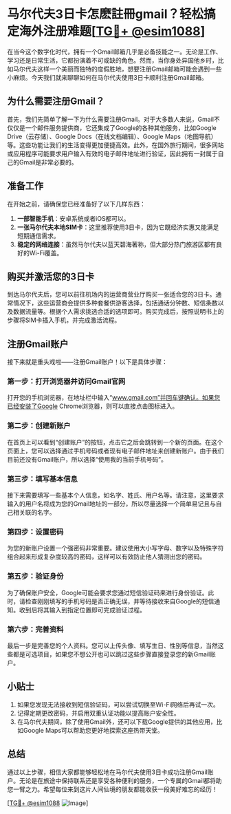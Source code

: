 # 马尔代夫3日卡怎麽註冊gmail？轻松搞定海外注册难题[[TG💪+ @esim1088](https://t.me/s/esim1088)]

在当今这个数字化时代，拥有一个Gmail邮箱几乎是必备技能之一。无论是工作、学习还是日常生活，它都扮演着不可或缺的角色。然而，当你身处异国他乡时，比如马尔代夫这样一个美丽而独特的度假胜地，想要注册Gmail邮箱可能会遇到一些小麻烦。今天我们就来聊聊如何在马尔代夫使用3日卡顺利注册Gmail邮箱。

## 为什么需要注册Gmail？

首先，我们先简单了解一下为什么需要注册Gmail。对于大多数人来说，Gmail不仅仅是一个邮件服务提供商，它还集成了Google的各种其他服务，比如Google Drive（云存储）、Google Docs（在线文档编辑）、Google Maps（地图导航）等。这些功能让我们的生活变得更加便捷高效。此外，在国外旅行期间，很多网站或应用程序可能要求用户输入有效的电子邮件地址进行验证，因此拥有一封属于自己的Gmail是非常必要的。

## 准备工作

在开始之前，请确保您已经准备好了以下几样东西：
1. **一部智能手机**：安卓系统或者iOS都可以。
2. **一张马尔代夫本地SIM卡**：这里推荐使用3日卡，因为它既经济实惠又能满足短期通信需求。
3. **稳定的网络连接**：虽然马尔代夫以蓝天碧海著称，但大部分热门旅游区都有良好的Wi-Fi覆盖。

## 购买并激活您的3日卡

到达马尔代夫后，您可以前往机场内的运营商营业厅购买一张适合您的3日卡。通常情况下，这些运营商会提供多种套餐供游客选择，包括通话分钟数、短信条数以及数据流量等。根据个人需求挑选合适的选项即可。购买完成后，按照说明书上的步骤将SIM卡插入手机，并完成激活流程。

## 注册Gmail账户

接下来就是重头戏啦——注册Gmail账户！以下是具体步骤：

### 第一步：打开浏览器并访问Gmail官网
打开您的手机浏览器，在地址栏中输入“www.gmail.com”并回车键确认。如果您已经安装了Google Chrome浏览器，则可以直接点击图标进入。

### 第二步：创建新账户
在首页上可以看到“创建账户”的按钮，点击它之后会跳转到一个新的页面。在这个页面上，您可以选择通过手机号码或者现有电子邮件地址来创建新账户。由于我们目前还没有Gmail账户，所以选择“使用我的当前手机号码”。

### 第三步：填写基本信息
接下来需要填写一些基本个人信息，如名字、姓氏、用户名等。请注意，这里要求输入的用户名将成为您的Gmail地址的一部分，所以尽量选择一个简单易记且与自己相关联的名字。

### 第四步：设置密码
为您的新账户设置一个强密码非常重要。建议使用大小写字母、数字以及特殊字符组合起来形成复杂度较高的密码，这样可以有效防止他人猜测出您的密码。

### 第五步：验证身份
为了确保账户安全，Google可能会要求您通过短信验证码来进行身份验证。此时，请检查刚刚填写的手机号码是否正确无误，并等待接收来自Google的短信通知。收到后将其输入到指定位置即可完成验证过程。

### 第六步：完善资料
最后一步是完善您的个人资料。您可以上传头像、填写生日、性别等信息，当然这些都是可选项目，如果您不想公开也可以跳过这些步骤直接登录您的新Gmail账户。

## 小贴士

1. 如果您发现无法接收到短信验证码，可以尝试切换至Wi-Fi网络后再试一次。
2. 记得定期更改密码，并启用双重认证功能以提高账户安全性。
3. 在马尔代夫期间，除了使用Gmail外，还可以下载Google提供的其他应用，比如Google Maps可以帮助您更好地探索这座热带天堂。

## 总结

通过以上步骤，相信大家都能够轻松地在马尔代夫使用3日卡成功注册Gmail账户。无论是在旅途中保持联系还是享受各种便利的服务，一个专属的Gmail都将助您一臂之力。希望每位来到这片人间仙境的朋友都能收获一段美好难忘的经历！

[[TG💪+ @esim1088](https://t.me/s/esim1088) ![Image](https://i.postimg.cc/4NQfJmqS/Snipaste-2025-05-13-00-14-12.png)]